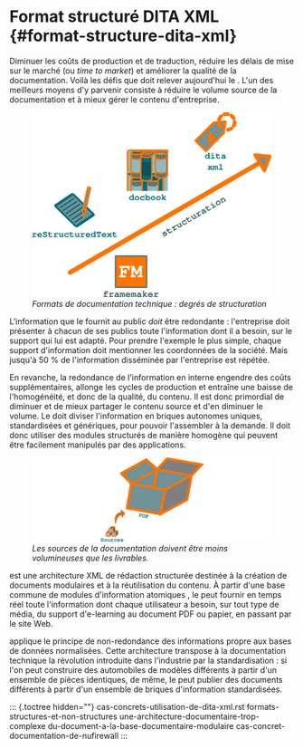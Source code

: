 # Format structuré DITA XML {#format-structure-dita-xml}

Diminuer les coûts de production et de traduction, réduire les délais de
mise sur le marché (ou *time to market*) et améliorer la qualité de la
documentation. Voilà les défis que doit relever aujourd\'hui le . L\'un
des meilleurs moyens d\'y parvenir consiste à réduire le volume source
de la documentation et à mieux gérer le contenu d\'entreprise.

<figure>
<img src="graphics/degre-structuration.svg"
alt="graphics/degre-structuration.svg" />
<figcaption><em>Formats de documentation technique : degrés de
structuration</em></figcaption>
</figure>

L\'information que le fournit au public *doit* être redondante :
l\'entreprise doit présenter à chacun de ses publics toute
l\'information dont il a besoin, sur le support qui lui est adapté. Pour
prendre l\'exemple le plus simple, chaque support d\'information doit
mentionner les coordonnées de la société. Mais jusqu\'à 50 % de
l\'information disséminée par l\'entreprise est répétée.

En revanche, la redondance de l\'information en interne engendre des
coûts supplémentaires, allonge les cycles de production et entraîne une
baisse de l\'homogénéité, et donc de la qualité, du contenu. Il est donc
primordial de diminuer et de mieux partager le contenu source et d\'en
diminuer le volume. Le doit diviser l\'information en briques autonomes
uniques, standardisées et génériques, pour pouvoir l\'assembler à la
demande. Il doit donc utiliser des modules structurés de manière
homogène qui peuvent être facilement manipulés par des applications.

<figure>
<img src="graphics/non-redondance.svg"
alt="graphics/non-redondance.svg" />
<figcaption><em>Les sources de la documentation doivent être moins
volumineuses que les livrables.</em></figcaption>
</figure>

est une architecture XML de rédaction structurée destinée à la création
de documents modulaires et à la réutilisation du contenu. À partir
d\'une base commune de modules d\'information atomiques , le peut
fournir en temps réel toute l\'information dont chaque utilisateur a
besoin, sur tout type de média, du support d\'e-learning au document PDF
ou papier, en passant par le site Web.

applique le principe de non-redondance des informations propre aux bases
de données normalisées. Cette architecture transpose à la documentation
technique la révolution introduite dans l\'industrie par la
standardisation : si l\'on peut construire des automobiles de modèles
différents à partir d\'un ensemble de pièces identiques, de même, le
peut publier des documents différents à partir d\'un ensemble de briques
d\'information standardisées.

::: {.toctree hidden=""}
cas-concrets-utilisation-de-dita-xml.rst
formats-structures-et-non-structures
une-architecture-documentaire-trop-complexe
du-document-a-la-base-documentaire-modulaire
cas-concret-documentation-de-nufirewall
:::
